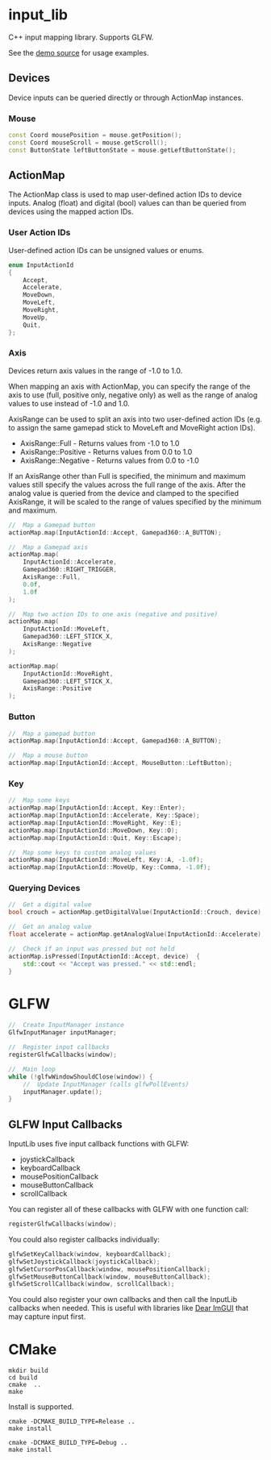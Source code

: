 # input_lib

C++ input mapping library. Supports GLFW.

See the [demo source](input_lib_demo/src/main.cpp) for usage examples.

## Devices

Device inputs can be queried directly or through ActionMap instances.


### Mouse

```cpp
const Coord mousePosition = mouse.getPosition();
const Coord mouseScroll = mouse.getScroll();
const ButtonState leftButtonState = mouse.getLeftButtonState();
```


## ActionMap

The ActionMap class is used to map user-defined action IDs to device inputs. Analog (float) and digital (bool) values can than be queried from devices using the mapped action IDs.


### User Action IDs

User-defined action IDs can be unsigned values or enums.

```cpp
enum InputActionId
{
    Accept,
    Accelerate,
    MoveDown,
    MoveLeft,
    MoveRight,
    MoveUp,
    Quit,
};
```

### Axis

Devices return axis values in the range of -1.0 to 1.0.

When mapping an axis with ActionMap, you can specify the range of the axis to use (full, positive only, negative only) as well as the range of analog values to use instead of -1.0 and 1.0.

AxisRange can be used to split an axis into two user-defined action IDs (e.g. to assign the same gamepad stick to MoveLeft and MoveRight action IDs).

* AxisRange::Full - Returns values from -1.0 to 1.0
* AxisRange::Positive - Returns values from 0.0 to 1.0
* AxisRange::Negative - Returns values from 0.0 to -1.0

If an AxisRange other than Full is specified, the minimum and maximum values still specify the values across the full range of the axis. After the analog value is queried from the device and clamped to the specified AxisRange, it will be scaled to the range of values specified by the minimum and maximum.

```cpp
//  Map a Gamepad button
actionMap.map(InputActionId::Accept, Gamepad360::A_BUTTON);

//  Map a Gamepad axis
actionMap.map(
    InputActionId::Accelerate,
    Gamepad360::RIGHT_TRIGGER,
    AxisRange::Full,
    0.0f,
    1.0f
);

//  Map two action IDs to one axis (negative and positive)
actionMap.map(
    InputActionId::MoveLeft,
    Gamepad360::LEFT_STICK_X,
    AxisRange::Negative
);

actionMap.map(
    InputActionId::MoveRight,
    Gamepad360::LEFT_STICK_X,
    AxisRange::Positive
);
```


### Button

```cpp
//  Map a gamepad button
actionMap.map(InputActionId::Accept, Gamepad360::A_BUTTON);

//  Map a mouse button
actionMap.map(InputActionId::Accept, MouseButton::LeftButton);
```


### Key

```cpp
//  Map some keys
actionMap.map(InputActionId::Accept, Key::Enter);
actionMap.map(InputActionId::Accelerate, Key::Space);
actionMap.map(InputActionId::MoveRight, Key::E);
actionMap.map(InputActionId::MoveDown, Key::O);
actionMap.map(InputActionId::Quit, Key::Escape);

//  Map some keys to custom analog values
actionMap.map(InputActionId::MoveLeft, Key::A, -1.0f);
actionMap.map(InputActionId::MoveUp, Key::Comma, -1.0f);
```


### Querying Devices

```cpp
//  Get a digital value
bool crouch = actionMap.getDigitalValue(InputActionId::Crouch, device);

//  Get an analog value
float accelerate = actionMap.getAnalogValue(InputActionId::Accelerate);

//  Check if an input was pressed but not held
actionMap.isPressed(InputActionId::Accept, device)  {
    std::cout << "Accept was pressed." << std::endl;
}
```


# GLFW

```cpp
//  Create InputManager instance
GlfwInputManager inputManager;

//  Register input callbacks
registerGlfwCallbacks(window);

//  Main loop
while (!glfwWindowShouldClose(window)) {
    //  Update InputManager (calls glfwPollEvents)
    inputManager.update();
}
```

## GLFW Input Callbacks

InputLib uses five input callback functions with GLFW:
* joystickCallback
* keyboardCallback
* mousePositionCallback
* mouseButtonCallback
* scrollCallback

You can register all of these callbacks with GLFW with one function call:

```cpp
registerGlfwCallbacks(window);
```

You could also register callbacks individually:

```cpp
glfwSetKeyCallback(window, keyboardCallback);
glfwSetJoystickCallback(joystickCallback);
glfwSetCursorPosCallback(window, mousePositionCallback);
glfwSetMouseButtonCallback(window, mouseButtonCallback);
glfwSetScrollCallback(window, scrollCallback);
```

You could also register your own callbacks and then call the InputLib callbacks when needed. This is useful with libraries like [Dear ImGUI](https://github.com/ocornut/imgui) that may capture input first.


# CMake

```shell
mkdir build
cd build
cmake  ..
make
```

Install is supported.

```shell
cmake -DCMAKE_BUILD_TYPE=Release ..
make install

cmake -DCMAKE_BUILD_TYPE=Debug ..
make install
```
